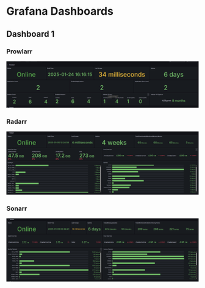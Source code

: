 # Grafana Dashboards

## Dashboard 1

### Prowlarr
![Dashboard 1 Prawlarr](/.github/assets/grafana_dashboard1_prowlarr.png)
### Radarr
![Dashboard 1 Radarr](/.github/assets/grafana_dashboard1_radarr.png)
### Sonarr
![Dashboard 1 Sonarr](/.github/assets/grafana_dashboard1_sonarr.png)

